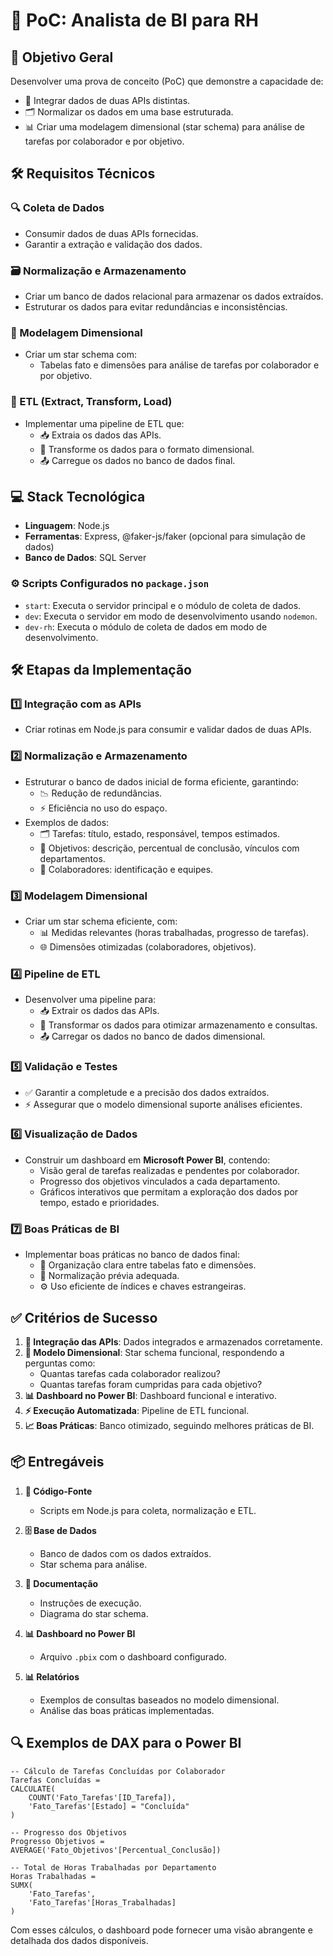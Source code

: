 # 🚀 PoC: Analista de BI para RH

## 🎯 Objetivo Geral

Desenvolver uma prova de conceito (PoC) que demonstre a capacidade de:

- 🔗 Integrar dados de duas APIs distintas.
- 🗂️ Normalizar os dados em uma base estruturada.
- 📊 Criar uma modelagem dimensional (star schema) para análise de tarefas por colaborador e por objetivo.

## 🛠️ Requisitos Técnicos

### 🔍 Coleta de Dados

- Consumir dados de duas APIs fornecidas.
- Garantir a extração e validação dos dados.

### 🗃️ Normalização e Armazenamento

- Criar um banco de dados relacional para armazenar os dados extraídos.
- Estruturar os dados para evitar redundâncias e inconsistências.

### 🌟 Modelagem Dimensional

- Criar um star schema com:
  - Tabelas fato e dimensões para análise de tarefas por colaborador e por objetivo.

### 🔄 ETL (Extract, Transform, Load)

- Implementar uma pipeline de ETL que:
  - 📥 Extraia os dados das APIs.
  - 🔄 Transforme os dados para o formato dimensional.
  - 📤 Carregue os dados no banco de dados final.

## 💻 Stack Tecnológica

- **Linguagem**: Node.js
- **Ferramentas**: Express, @faker-js/faker (opcional para simulação de dados)
- **Banco de Dados**: SQL Server

### ⚙️ Scripts Configurados no `package.json`

- `start`: Executa o servidor principal e o módulo de coleta de dados.
- `dev`: Executa o servidor em modo de desenvolvimento usando `nodemon`.
- `dev-rh`: Executa o módulo de coleta de dados em modo de desenvolvimento.

## 🛠️ Etapas da Implementação

### 1️⃣ Integração com as APIs

- Criar rotinas em Node.js para consumir e validar dados de duas APIs.

### 2️⃣ Normalização e Armazenamento

- Estruturar o banco de dados inicial de forma eficiente, garantindo:
  - 📉 Redução de redundâncias.
  - ⚡ Eficiência no uso do espaço.
- Exemplos de dados:
  - 🗂️ Tarefas: título, estado, responsável, tempos estimados.
  - 🎯 Objetivos: descrição, percentual de conclusão, vínculos com departamentos.
  - 👥 Colaboradores: identificação e equipes.

### 3️⃣ Modelagem Dimensional

- Criar um star schema eficiente, com:
  - 📊 Medidas relevantes (horas trabalhadas, progresso de tarefas).
  - 🌐 Dimensões otimizadas (colaboradores, objetivos).

### 4️⃣ Pipeline de ETL

- Desenvolver uma pipeline para:
  - 📥 Extrair os dados das APIs.
  - 🔄 Transformar os dados para otimizar armazenamento e consultas.
  - 📤 Carregar os dados no banco de dados dimensional.

### 5️⃣ Validação e Testes

- ✅ Garantir a completude e a precisão dos dados extraídos.
- ⚡ Assegurar que o modelo dimensional suporte análises eficientes.

### 6️⃣ Visualização de Dados

- Construir um dashboard em **Microsoft Power BI**, contendo:
  - Visão geral de tarefas realizadas e pendentes por colaborador.
  - Progresso dos objetivos vinculados a cada departamento.
  - Gráficos interativos que permitam a exploração dos dados por tempo, estado e prioridades.

### 7️⃣ Boas Práticas de BI

- Implementar boas práticas no banco de dados final:
  - 📁 Organização clara entre tabelas fato e dimensões.
  - 📐 Normalização prévia adequada.
  - ⚙️ Uso eficiente de índices e chaves estrangeiras.

## ✅ Critérios de Sucesso

1. **🔗 Integração das APIs**: Dados integrados e armazenados corretamente.
2. **🌟 Modelo Dimensional**: Star schema funcional, respondendo a perguntas como:
   - Quantas tarefas cada colaborador realizou?
   - Quantas tarefas foram cumpridas para cada objetivo?
3. **📊 Dashboard no Power BI**: Dashboard funcional e interativo.
4. **⚡ Execução Automatizada**: Pipeline de ETL funcional.
5. **📈 Boas Práticas**: Banco otimizado, seguindo melhores práticas de BI.

## 📦 Entregáveis

1. **📂 Código-Fonte**

   - Scripts em Node.js para coleta, normalização e ETL.

2. **🗄️ Base de Dados**

   - Banco de dados com os dados extraídos.
   - Star schema para análise.

3. **📝 Documentação**

   - Instruções de execução.
   - Diagrama do star schema.

4. **📊 Dashboard no Power BI**

   - Arquivo `.pbix` com o dashboard configurado.

5. **📊 Relatórios**

   - Exemplos de consultas baseados no modelo dimensional.
   - Análise das boas práticas implementadas.

## 🔍 Exemplos de DAX para o Power BI

```DAX
-- Cálculo de Tarefas Concluídas por Colaborador
Tarefas Concluídas = 
CALCULATE(
    COUNT('Fato_Tarefas'[ID_Tarefa]),
    'Fato_Tarefas'[Estado] = "Concluída"
)

-- Progresso dos Objetivos
Progresso Objetivos = 
AVERAGE('Fato_Objetivos'[Percentual_Conclusão])

-- Total de Horas Trabalhadas por Departamento
Horas Trabalhadas = 
SUMX(
    'Fato_Tarefas',
    'Fato_Tarefas'[Horas_Trabalhadas]
)
```

Com esses cálculos, o dashboard pode fornecer uma visão abrangente e detalhada dos dados disponíveis.
